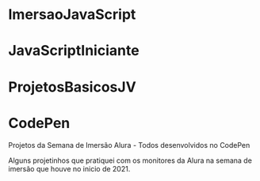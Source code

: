 # ImersaoJavaScript
# JavaScriptIniciante
# ProjetosBasicosJV
# CodePen

Projetos da Semana de Imersão Alura - Todos desenvolvidos no CodePen

Alguns projetinhos que pratiquei com os monitores da Alura na semana de imersão que houve no inicio de 2021.
